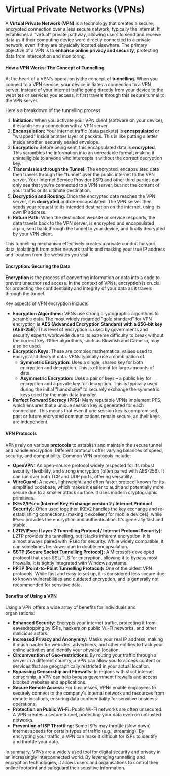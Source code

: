 # Virtual Private Networks (VPNs)

A **Virtual Private Network (VPN)** is a technology that creates a secure, encrypted connection over a less secure network, typically the internet. It establishes a "virtual" private pathway, allowing users to send and receive data as if their computing device were directly connected to a private network, even if they are physically located elsewhere. The primary objective of a VPN is to **enhance online privacy and security**, protecting data from interception and monitoring.

#### How a VPN Works: The Concept of Tunnelling

At the heart of a VPN's operation is the concept of **tunnelling**. When you connect to a VPN service, your device initiates a connection to a VPN server. Instead of your internet traffic going directly from your device to the websites or services you access, it first travels through this secure tunnel to the VPN server.

Here's a breakdown of the tunnelling process:

1. **Initiation:** When you activate your VPN client (software on your device), it establishes a connection with a VPN server.
2. **Encapsulation:** Your internet traffic (data packets) is **encapsulated** or "wrapped" inside another layer of packets. This is like putting a letter inside another, securely sealed envelope.
3. **Encryption:** Before being sent, this encapsulated data is **encrypted**. This scrambles the information into an unreadable format, making it unintelligible to anyone who intercepts it without the correct decryption key.
4. **Transmission through the Tunnel:** The encrypted, encapsulated data then travels through the "tunnel" over the public internet to the VPN server. Your Internet Service Provider (ISP) and other third parties can only see that you're connected to a VPN server, but not the content of your traffic or its ultimate destination.
5. **Decryption and Routing:** Once the encrypted data reaches the VPN server, it is **decrypted** and de-encapsulated. The VPN server then sends your request to its intended destination on the internet, using its own IP address.
6. **Return Path:** When the destination website or service responds, the data travels back to the VPN server, is encrypted and encapsulated again, sent back through the tunnel to your device, and finally decrypted by your VPN client.

This tunnelling mechanism effectively creates a private conduit for your data, isolating it from other network traffic and masking your true IP address and location from the websites you visit.

#### Encryption: Securing the Data

**Encryption** is the process of converting information or data into a code to prevent unauthorised access. In the context of VPNs, encryption is crucial for protecting the confidentiality and integrity of your data as it travels through the tunnel.

Key aspects of VPN encryption include:

- **Encryption Algorithms:** VPNs use strong cryptographic algorithms to scramble data. The most widely regarded "gold standard" for VPN encryption is **AES (Advanced Encryption Standard) with a 256-bit key (AES-256)**. This level of encryption is used by governments and security experts worldwide due to its extreme difficulty to break without the correct key. Other algorithms, such as Blowfish and Camellia, may also be used.
- **Encryption Keys:** These are complex mathematical values used to encrypt and decrypt data. VPNs typically use a combination of:
    - **Symmetric Encryption:** Uses a single, shared key for both encryption and decryption. This is efficient for large amounts of data.
    - **Asymmetric Encryption:** Uses a pair of keys – a public key for encryption and a private key for decryption. This is typically used during the initial "handshake" to securely exchange the symmetric keys used for the main data transfer.
- **Perfect Forward Secrecy (PFS):** Many reputable VPNs implement PFS, which ensures that a unique session key is generated for each connection. This means that even if one session key is compromised, past or future encrypted communications remain secure, as their keys are independent.

#### VPN Protocols

VPNs rely on various **protocols** to establish and maintain the secure tunnel and handle encryption. Different protocols offer varying balances of speed, security, and compatibility. Common VPN protocols include:

- **OpenVPN:** An open-source protocol widely respected for its robust security, flexibility, and strong encryption (often paired with AES-256). It can run over both TCP and UDP ports, offering versatility.
- **WireGuard:** A newer, lightweight, and often faster protocol known for its simplified codebase, which makes it easier to audit and potentially more secure due to a smaller attack surface. It uses modern cryptographic primitives.
- **IKEv2/IPsec (Internet Key Exchange version 2 / Internet Protocol Security):** Often used together, IKEv2 handles the key exchange and re-establishing connections (making it excellent for mobile devices), while IPsec provides the encryption and authentication. It's generally fast and stable.
- **L2TP/IPsec (Layer 2 Tunnelling Protocol / Internet Protocol Security):** L2TP provides the tunnelling, but it lacks inherent encryption. It is almost always paired with IPsec for security. While widely compatible, it can sometimes be slower due to double encapsulation.
- **SSTP (Secure Socket Tunnelling Protocol):** A Microsoft-developed protocol that uses SSL/TLS for encryption, allowing it to bypass most firewalls. It is tightly integrated with Windows systems.
- **PPTP (Point-to-Point Tunnelling Protocol):** One of the oldest VPN protocols. While fast and easy to set up, it is considered less secure due to known vulnerabilities and outdated encryption, and is generally not recommended for sensitive data.

#### Benefits of Using a VPN

Using a VPN offers a wide array of benefits for individuals and organisations:

- **Enhanced Security:** Encrypts your internet traffic, protecting it from eavesdropping by ISPs, hackers on public Wi-Fi networks, and other malicious actors.
- **Increased Privacy and Anonymity:** Masks your real IP address, making it much harder for websites, advertisers, and other entities to track your online activities and identify your physical location.
- **Circumvention of Geo-restrictions:** By routing your traffic through a server in a different country, a VPN can allow you to access content or services that are geographically restricted in your actual location.
- **Bypassing Censorship and Firewalls:** In regions with strict internet censorship, a VPN can help bypass government firewalls and access blocked websites and applications.
- **Secure Remote Access:** For businesses, VPNs enable employees to securely connect to the company's internal network and resources from remote locations, ensuring data confidentiality for sensitive business operations.
- **Protection on Public Wi-Fi:** Public Wi-Fi networks are often unsecured. A VPN creates a secure tunnel, protecting your data even on untrusted networks.
- **Prevention of ISP Throttling:** Some ISPs may throttle (slow down) internet speeds for certain types of traffic (e.g., streaming). By encrypting your traffic, a VPN can make it difficult for ISPs to identify and throttle your data.

In summary, VPNs are a widely used tool for digital security and privacy in an increasingly interconnected world. By leveraging tunnelling and encryption technologies, it allows users and organisations to control their online footprint and safeguard their sensitive information.
